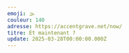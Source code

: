 ```yaml
---
emoji: 🌫
couleur: 140
adresse: https://accentgrave.net/now/
titre: Et maintenant ?
update: 2025-03-28T00:00:00.000Z
---
```

